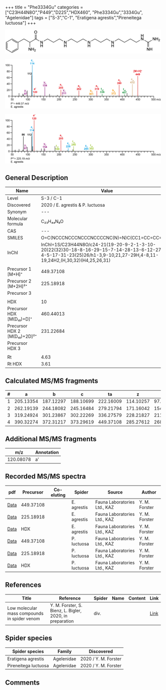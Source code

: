 +++
title = "Phe3334Gu"
categories = ["C23H44N8O","P449","D225","HDX460",
"Phe3334Gu","3334Gu",
"Agelenidae"]
tags = ["S-3","C-1",
"Eratigena agrestis","Pireneitega luctuosa"]
+++

![](/img/Phe3334Gu.png)

![](/img_MSMS/449_Phe3334Gu_Ea.png?classes=border)

![](/img_MSMS/449_Phe3334Gu_Ea_2.png?classes=border)

## General Description

| Name                       | Value              |
|----------------------------|--------------------|
| Level                      | S-3 / C-1          |
| Discovered                 | 2020 / E. agrestis & P. luctuosa |
| Synonym                    | ---                |
| Molecular formula          | C₂₃H₄₄N₈O                   |
| CAS                        | ---                |
| SMILES | O=C(NCCCNCCCNCCCNCCCCNC(N)=N)C(CC1=CC=CC=C1)N  |
| InChI  | InChI=1S/C23H44N8O/c24-21(19-20-9-2-1-3-10-20)22(32)30-18-8-16-29-15-7-14-28-13-6-12-27-11-4-5-17-31-23(25)26/h1-3,9-10,21,27-29H,4-8,11-19,24H2,(H,30,32)(H4,25,26,31)  |
|                            |                    |
| Precursor 1 [M+H]⁺         | 449.37108                   |
| Precursor 2 [M+2H]²⁺       | 225.18918                   |
| Precursor 3                |                    |
|                            |                    |
| HDX                        | 10                   |
| Precursor HDX   [M(D₁₀)+D]⁺   | 460.44013                   |
| Precursor HDX 2 [M(D₁₀)+2D]²⁺ | 231.22684                   |
| Precursor HDX 3            |                    |
|                            |                    |
| Rt                         | 4.63                   |
| Rt HDX                     | 3.61                   |

## Calculated MS/MS fragments

| # | a         | b         | c         | ta        | z         | y         | tz        |
|---|-----------|-----------|-----------|-----------|-----------|-----------|-----------|
| 1 | 205.13354 | 187.12297 | 188.10699 | 222.16009 | 114.10257 | 97.07602 | 131.12912 |
| 2 | 262.19139 | 244.18082 | 245.16484 | 279.21794 | 171.16042 | 154.13387 | 188.18697 |
| 3 | 319.24924 | 301.23867 | 302.22269 | 336.27579 | 228.21827 | 211.19172 | 245.24482 |
| 4 | 390.32274 | 372.31217 | 373.29619 | 449.37108 | 285.27612 | 268.24957 | 302.30267 |

## Additional MS/MS fragments

| m/z | Annotation |
|-----|------------|
| 120.08078    | a'           |

## Recorded MS/MS spectra

| pdf                                             | Precursor | Co-eluting | Spider      | Source                       | Author        |
|-------------------------------------------------|-----------|------------|-------------|------------------------------|---------------|
| [Data](/pdf/E-agrestis/449_Phe3334Gu_Ea.pdf)   | 449.37108 |            | E. agrestis | Fauna Laboratories Ltd., KAZ | Y. M. Forster |
| [Data](/pdf/E-agrestis/449_Phe3334Gu_Ea_2.pdf)   | 225.18918 |            | E. agrestis | Fauna Laboratories Ltd., KAZ | Y. M. Forster |
| [Data](/pdf/E-agrestis/449_Phe3334Gu_Ea_HDX.pdf)   | HDX |            | E. agrestis | Fauna Laboratories Ltd., KAZ | Y. M. Forster |
| [Data](/pdf/P-luctuosa/449_Phe3334Gu_Pl.pdf) | 449.37108 |           | P. luctuosa | Fauna Laboratories Ltd., KAZ | Y. M. Forster |
| [Data](/pdf/P-luctuosa/449_Phe3334Gu_Pl_2.pdf) | 225.18918 |           | P. luctuosa | Fauna Laboratories Ltd., KAZ | Y. M. Forster |
| [Data](/pdf/P-luctuosa/449_Phe3334Gu_Pl_HDX.pdf) | HDX |           | P. luctuosa | Fauna Laboratories Ltd., KAZ | Y. M. Forster |

## References

| Title | Reference | Spider | Name | Content | Link |
|-------|-----------|--------|------|---------|------|
| Low molecular mass compounds in spider venom      | Y. M. Forster, S. Bienz, L. Bigler, 2020, in preparation          | div.       |   |   | [Link](unknown) |

## Spider species

| Spider species     | Family     | Discovered           |
|--------------------|------------|----------------------|
| Eratigena agrestis | Agelenidae | 2020 / Y. M. Forster |
| Pireneitega luctuosa | Agelenidae | 2020 / Y. M. Forster |

## Comments